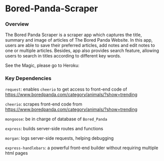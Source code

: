 # Bored-Panda-Scraper


### Overview

The Bored Panda Scraper is a scraper app which captures the title, summary and image of articles of The Bored Panda Website. In this app, users are able to save their preferred articles, add notes and edit notes to one or multiple articles. Besides, app also provides search feature, allowing users to search in titles according to different key words.

See the Magic, please go to Heroku:



### Key Dependencies

`request`: enables `cheerio` to get access to front-end code of https://www.boredpanda.com/category/animals/?show=trending

`cheerio`: scrapes front-end code from https://www.boredpanda.com/category/animals/?show=trending

`mongoose`: be in charge of database of `Bored_Panda`

`express`: builds server-side routes and functions

`morgan`: logs server-side requests, helping debugging

`express-handlebars`: a powerful front-end builder without requiring multiple html pages
